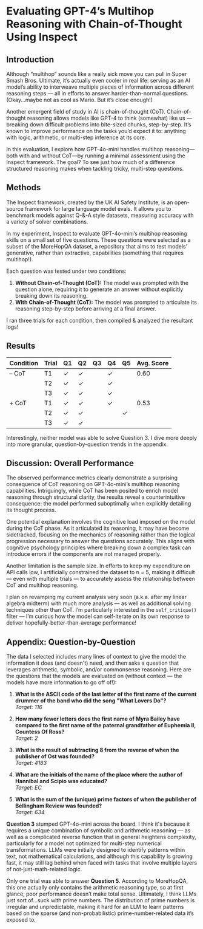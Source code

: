 # Evaluating GPT-4’s Multihop Reasoning with Chain-of-Thought Using Inspect

## Introduction

Although “multihop” sounds like a really sick move you can pull in Super Smash Bros. Ultimate, it’s actually even cooler in real life: serving as an AI model’s ability to interweave multiple pieces of information across different reasoning steps — all in efforts to answer harder-than-normal questions. (Okay…maybe not as cool as Mario. But it’s close enough!)

Another emergent field of study in AI is chain-of-thought (CoT). Chain-of-thought reasoning allows models like GPT-4 to think (somewhat) like us — breaking down difficult problems into bite-sized chunks, step-by-step. It’s known to improve performance on the tasks you’d expect it to: anything with logic, arithmetic, or multi-step inference at its core.

In this evaluation, I explore how GPT-4o-mini handles multihop reasoning—both with and without CoT—by running a minimal assessment using the Inspect framework. The goal? To see just how much of a difference structured reasoning makes when tackling tricky, multi-step questions.

## Methods

The Inspect framework, created by the UK AI Safety Institute, is an open-source framework for large language model evals. It allows you to benchmark models against Q-&-A style datasets, measuring accuracy with a variety of solver combinations.

In my experiment, Inspect to evaluate GPT-4o-mini’s multihop reasoning skills on a small set of five questions. These questions were selected as a subset of the MoreHopQA dataset, a repository that aims to test models’ generative, rather than extractive, capabilities (something that requires multihop!).

Each question was tested under two conditions:

1. **Without Chain-of-Thought (CoT):** The model was prompted with the question alone, requiring it to generate an answer without explicitly breaking down its reasoning.
2. **With Chain-of-Thought (CoT):** The model was prompted to articulate its reasoning step-by-step before arriving at a final answer.

I ran three trials for each condition, then compiled & analyzed the resultant logs!

## Results

| Condition | Trial | Q1 | Q2 | Q3 | Q4 | Q5 | Avg. Score |
|-----------|-------|----|----|----|----|----|------------|
| – CoT     | T1    | ✓  | ✓  |    | ✓  |    | 0.60       |
|           | T2    | ✓  | ✓  |    | ✓  |    |            |
|           | T3    | ✓  | ✓  |    | ✓  |    |            |
| + CoT     | T1    | ✓  | ✓  |    | ✓  |    | 0.53       |
|           | T2    | ✓  | ✓  |    |    | ✓  |            |
|           | T3    | ✓  | ✓  |    |    |    |            |

Interestingly, neither model was able to solve Question 3. I dive more deeply into more granular, question-by-question trends in the appendix.

## Discussion: Overall Performance

The observed performance metrics clearly demonstrate a surprising consequence of CoT reasoning on GPT-4o-mini’s multihop reasoning capabilities. Intriguingly, while CoT has been posited to enrich model reasoning through structural clarity, the results reveal a counterintuitive consequence: the model performed suboptimally when explicitly detailing its thought process.

One potential explanation involves the cognitive load imposed on the model during the CoT phase. As it articulated its reasoning, it may have become sidetracked, focusing on the mechanics of reasoning rather than the logical progression necessary to answer the questions accurately. This aligns with cognitive psychology principles where breaking down a complex task can introduce errors if the components are not managed properly.

Another limitation is the sample size. In efforts to keep my expenditure on API calls low, I artificially constrained the dataset to n = 5, making it difficult — even with multiple trials — to accurately assess the relationship between CoT and multihop reasoning.

I plan on revamping my current analysis very soon (a.k.a. after my linear algebra midterm) with much more analysis — as well as additional solving techniques other than CoT. I’m particularly interested in the `self_critique()` filter — I’m curious how the model can self-iterate on its own response to deliver hopefully-better-than-average performance!

## Appendix: Question-by-Question

The data I selected includes many lines of context to give the model the information it does (and doesn't) need, and then asks a question that leverages arithmetic, symbolic, and/or commonsense reasoning. Here are the questions that the models are evaluated on (without context — the models have more information to go off of!):

1. **What is the ASCII code of the last letter of the first name of the current drummer of the band who did the song "What Lovers Do"?**  
   *Target: 116*

2. **How many fewer letters does the first name of Myra Bailey have compared to the first name of the paternal grandfather of Euphemia II, Countess Of Ross?**  
   *Target: 2*

3. **What is the result of subtracting 8 from the reverse of when the publisher of Ost was founded?**  
   *Target: 4183*

4. **What are the initials of the name of the place where the author of Hannibal and Scipio was educated?**  
   *Target: EC*

5. **What is the sum of the (unique) prime factors of when the publisher of Bellingham Review was founded?**  
   *Target: 634*

**Question 3** stumped GPT-4o-mini across the board. I think it's because it requires a unique combination of symbolic and arithmetic reasoning — as well as a complicated reverse function that in general heightens complexity, particularly for a model not optimized for multi-step numerical transformations. LLMs were initially designed to identify patterns within text, not mathematical calculations, and although this capability is growing fast, it may still lag behind when faced with tasks that involve multiple layers of not-just-math-related logic.

Only one trial was able to answer **Question 5**. According to MoreHopQA, this one actually only contains the arithmetic reasoning type, so at first glance, poor performance doesn’t make total sense. Ultimately, I think LLMs just sort of…suck with prime numbers. The distribution of prime numbers is irregular and unpredictable, making it hard for an LLM to learn patterns based on the sparse (and non-probabilistic) prime-number-related data it’s exposed to.
